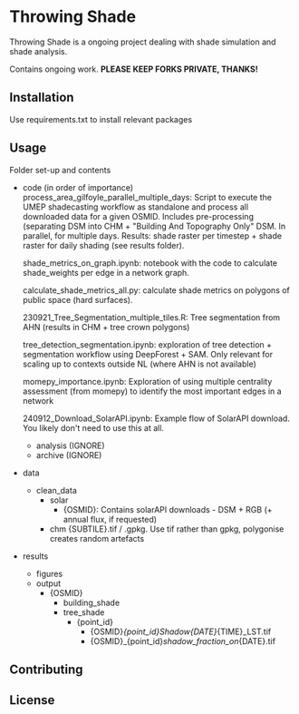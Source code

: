 # Throwing Shade

Throwing Shade is a ongoing project dealing with shade simulation and shade analysis.

Contains ongoing work. __PLEASE KEEP FORKS PRIVATE, THANKS!__

## Installation

Use requirements.txt to install relevant packages

## Usage

Folder set-up and contents
- code (in order of importance)
    process_area_gilfoyle_parallel_multiple_days: Script to execute the UMEP shadecasting workflow as standalone and process all downloaded data for a given OSMID. Includes pre-processing (separating DSM into CHM + "Building And Topography Only" DSM. In parallel, for multiple days.
        Results: shade raster per timestep + shade raster for daily shading (see results folder). 

    shade_metrics_on_graph.ipynb: notebook with the code to calculate shade_weights per edge in a network graph. 

    calculate_shade_metrics_all.py: calculate shade metrics on polygons of public space (hard surfaces).

    230921_Tree_Segmentation_multiple_tiles.R: Tree segmentation from AHN (results in CHM + tree crown polygons)

    tree_detection_segmentation.ipynb: exploration of tree detection + segmentation workflow using DeepForest + SAM. Only relevant for scaling up to contexts outside NL (where AHN is not available)

    momepy_importance.ipynb: Exploration of using multiple centrality assessment (from momepy) to identify the most important edges in a network

    240912_Download_SolarAPI.ipynb: Example flow of SolarAPI download. You likely don't need to use this at all. 

    - analysis (IGNORE)
    - archive (IGNORE)
    
- data
    - clean_data
        - solar
            - {OSMID}: Contains solarAPI downloads - DSM + RGB (+ annual flux, if requested) 
        - chm
            {SUBTILE}.tif / .gpkg. Use tif rather than gpkg, polygonise creates random artefacts


- results
    - figures
    - output
        - {OSMID}
            - building_shade
            - tree_shade
                - {point_id}
                    - {OSMID}_{point_id}_Shadow_{DATE}_{TIME}_LST.tif
                    - {OSMID}_{point_id}_shadow_fraction_on_{DATE}.tif
## Contributing



## License
